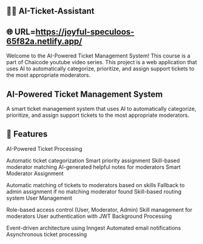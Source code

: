 🎫🤖 AI-Ticket-Assistant
-------------------------------------------
🌐 URL=https://joyful-speculoos-65f82a.netlify.app/
-------------------------------------------
Welcome to the AI-Powered Ticket Management System! This course is a part of Chaicode youtube video series. 
This project is a web application that uses AI to automatically categorize, prioritize, and assign support tickets to the most appropriate moderators.

AI-Powered Ticket Management System
------------------------------------------
A smart ticket management system that uses AI to automatically categorize, prioritize, and assign support tickets to the most appropriate moderators.

🚀 Features
------------------------------------------
AI-Powered Ticket Processing

Automatic ticket categorization
Smart priority assignment
Skill-based moderator matching
AI-generated helpful notes for moderators
Smart Moderator Assignment

Automatic matching of tickets to moderators based on skills
Fallback to admin assignment if no matching moderator found
Skill-based routing system
User Management

Role-based access control (User, Moderator, Admin)
Skill management for moderators
User authentication with JWT
Background Processing

Event-driven architecture using Inngest
Automated email notifications
Asynchronous ticket processing
